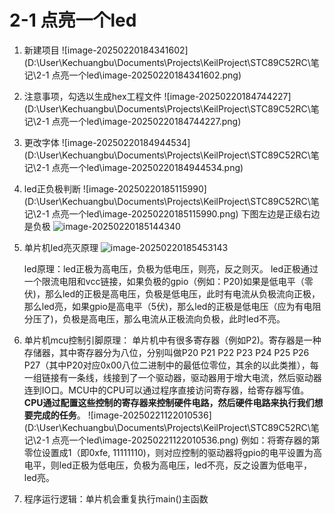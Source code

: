 # 2-1 点亮一个led

1. 新建项目
   ![image-20250220184341602](D:\User\Kechuangbu\Documents\Projects\KeilProject\STC89C52RC\笔记\2-1 点亮一个led\image-20250220184341602.png)

2. 注意事项，勾选以生成hex工程文件
   ![image-20250220184744227](D:\User\Kechuangbu\Documents\Projects\KeilProject\STC89C52RC\笔记\2-1 点亮一个led\image-20250220184744227.png)

3. 更改字体
   ![image-20250220184944534](D:\User\Kechuangbu\Documents\Projects\KeilProject\STC89C52RC\笔记\2-1 点亮一个led\image-20250220184944534.png)

4. led正负极判断
   ![image-20250220185115990](D:\User\Kechuangbu\Documents\Projects\KeilProject\STC89C52RC\笔记\2-1 点亮一个led\image-20250220185115990.png)
   下图左边是正级右边是负极
   ![image-20250220185144340](C:\Users\Kechuangbu\AppData\Roaming\Typora\typora-user-images\image-20250220185144340.png)

5. 单片机led亮灭原理
   ![image-20250220185453143](C:\Users\Kechuangbu\AppData\Roaming\Typora\typora-user-images\image-20250220185453143.png)

   led原理：led正极为高电压，负极为低电压，则亮，反之则灭。
   led正极通过一个限流电阻和vcc链接，如果负极的gpio（例如：P20)如果是低电平（零伏)，那么led的正极是高电压，负极是低电压，此时有电流从负极流向正极，那么led亮，如果gpio是高电平（5伏)，那么led的正极是低电压（应为有电阻分压了)，负极是高电压，那么电流从正极流向负极，此时led不亮。

6. 单片机mcu控制引脚原理：
   单片机中有很多寄存器（例如P2)。寄存器是一种存储器，其中寄存器分为八位，分别叫做P20 P21 P22 P23 P24 P25 P26 P27（其中P20对应0x00八位二进制中的最低位零位，其余的以此类推），每一组链接有一条线，线接到了一个驱动器，驱动器用于增大电流，然后驱动器连到IO口。MCU中的CPU可以通过程序直接访问寄存器，给寄存器写值。**CPU通过配置这些控制的寄存器来控制硬件电路，然后硬件电路来执行我们想要完成的任务**。
   ![image-20250221122010536](D:\User\Kechuangbu\Documents\Projects\KeilProject\STC89C52RC\笔记\2-1 点亮一个led\image-20250221122010536.png)
   例如：将寄存器的第零位设置成1（即0xfe, 11111110)，则对应控制的驱动器将gpio的电平设置为高电平，则led正极为低电压，负极为高电压，led不亮，反之设置为低电平，led亮。

7. 程序运行逻辑：单片机会重复执行main()主函数